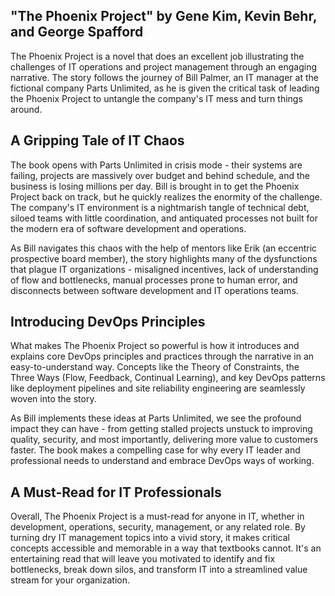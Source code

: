 ## "The Phoenix Project" by Gene Kim, Kevin Behr, and George Spafford

The Phoenix Project is a novel that does an excellent job illustrating the challenges of IT operations and project management through an engaging narrative. The story follows the journey of Bill Palmer, an IT manager at the fictional company Parts Unlimited, as he is given the critical task of leading the Phoenix Project to untangle the company's IT mess and turn things around.

## A Gripping Tale of IT Chaos

The book opens with Parts Unlimited in crisis mode - their systems are failing, projects are massively over budget and behind schedule, and the business is losing millions per day. Bill is brought in to get the Phoenix Project back on track, but he quickly realizes the enormity of the challenge. The company's IT environment is a nightmarish tangle of technical debt, siloed teams with little coordination, and antiquated processes not built for the modern era of software development and operations.

As Bill navigates this chaos with the help of mentors like Erik (an eccentric prospective board member), the story highlights many of the dysfunctions that plague IT organizations - misaligned incentives, lack of understanding of flow and bottlenecks, manual processes prone to human error, and disconnects between software development and IT operations teams.

## Introducing DevOps Principles

What makes The Phoenix Project so powerful is how it introduces and explains core DevOps principles and practices through the narrative in an easy-to-understand way. Concepts like the Theory of Constraints, the Three Ways (Flow, Feedback, Continual Learning), and key DevOps patterns like deployment pipelines and site reliability engineering are seamlessly woven into the story.

As Bill implements these ideas at Parts Unlimited, we see the profound impact they can have - from getting stalled projects unstuck to improving quality, security, and most importantly, delivering more value to customers faster. The book makes a compelling case for why every IT leader and professional needs to understand and embrace DevOps ways of working.

## A Must-Read for IT Professionals

Overall, The Phoenix Project is a must-read for anyone in IT, whether in development, operations, security, management, or any related role. By turning dry IT management topics into a vivid story, it makes critical concepts accessible and memorable in a way that textbooks cannot. It's an entertaining read that will leave you motivated to identify and fix bottlenecks, break down silos, and transform IT into a streamlined value stream for your organization.
